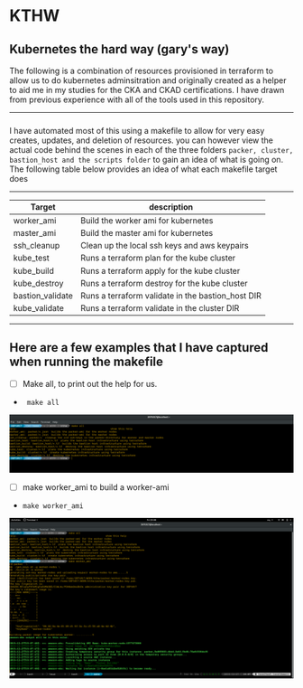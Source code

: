 # KTHW
Kubernetes the hard way (gary's way)
---

The following is a combination of resources provisioned in terraform to allow us to do kubernetes adminsitration and originally created as a helper to aid me in my studies for the CKA and CKAD certifications. I have drawn from previous experience with all of the tools used in this repository.

---
### 

I have automated most of this using a makefile to allow for very easy creates, updates, and deletion of resources. you can however view the actual code behind the scenes in each of the three folders `packer, cluster, bastion_host and the scripts folder` to gain an idea of what is going on. The following table below provides an idea of what each makefile target does

---
|Target                 |description                                           |
|-----------------------|------------------------------------------------------|
| worker_ami            | Build the worker ami for kubernetes                  |
| master_ami            | Build the master ami for kubernetes                  |
| ssh_cleanup           | Clean up the local ssh keys and aws keypairs         |
| kube_test             | Runs a terraform plan for the kube cluster           |
| kube_build            | Runs a terraform apply for the kube cluster          |
| kube_destroy          | Runs a terraform destroy for the kube cluster        |
| bastion_validate      | Runs a terraform validate in the bastion_host DIR    |
| kube_validate         | Runs a terraform validate in the cluster DIR         |
---

## Here are a few examples that I have captured when running the makefile


- [ ] Make all, to print out the help for us.
- ``` make all```

![alt text](https://github.com/GaryLouisStewart/kthw/blob/master/src/common/images/make_all.png?raw=true)

- [ ] make worker_ami to build a worker-ami
- ```make worker_ami```

![alt text](https://github.com/GaryLouisStewart/kthw/blob/master/src/common/images/makefile-build-amis.png?raw=true)